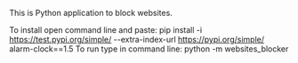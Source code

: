 This is Python application to block websites.

To install open command line and paste: 
pip install -i https://test.pypi.org/simple/ --extra-index-url https://pypi.org/simple/ alarm-clock==1.5
To run type in command line:
python -m websites_blocker
